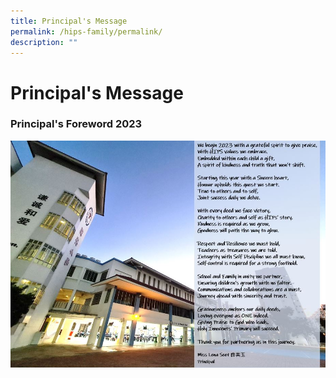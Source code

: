```yaml
---
title: Principal's Message
permalink: /hips-family/permalink/
description: ""
---
```

# Principal's Message

### Principal's Foreword 2023

![](/images/Principal's%20Message.jpeg)